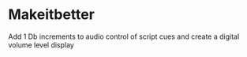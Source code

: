 # Makeitbetter
Add 1 Db increments to audio control of script cues and create a digital volume level display
